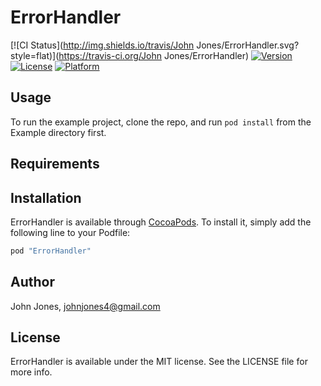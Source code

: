 # ErrorHandler

[![CI Status](http://img.shields.io/travis/John Jones/ErrorHandler.svg?style=flat)](https://travis-ci.org/John Jones/ErrorHandler)
[![Version](https://img.shields.io/cocoapods/v/ErrorHandler.svg?style=flat)](http://cocoapods.org/pods/ErrorHandler)
[![License](https://img.shields.io/cocoapods/l/ErrorHandler.svg?style=flat)](http://cocoapods.org/pods/ErrorHandler)
[![Platform](https://img.shields.io/cocoapods/p/ErrorHandler.svg?style=flat)](http://cocoapods.org/pods/ErrorHandler)

## Usage

To run the example project, clone the repo, and run `pod install` from the Example directory first.

## Requirements

## Installation

ErrorHandler is available through [CocoaPods](http://cocoapods.org). To install
it, simply add the following line to your Podfile:

```ruby
pod "ErrorHandler"
```

## Author

John Jones, johnjones4@gmail.com

## License

ErrorHandler is available under the MIT license. See the LICENSE file for more info.
